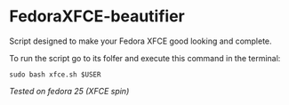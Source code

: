 # FedoraXFCE-beautifier
Script designed to make your Fedora XFCE good looking and complete.

To run the script go to its folfer and execute this command in the terminal:

 `sudo bash xfce.sh $USER`
 

*Tested on fedora 25 (XFCE spin)*
